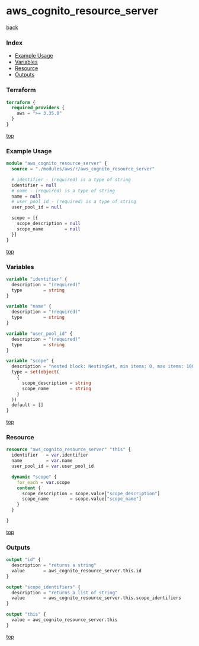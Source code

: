 # aws_cognito_resource_server

[back](../aws.md)

### Index

- [Example Usage](#example-usage)
- [Variables](#variables)
- [Resource](#resource)
- [Outputs](#outputs)

### Terraform

```terraform
terraform {
  required_providers {
    aws = ">= 3.35.0"
  }
}
```

[top](#index)

### Example Usage

```terraform
module "aws_cognito_resource_server" {
  source = "./modules/aws/r/aws_cognito_resource_server"

  # identifier - (required) is a type of string
  identifier = null
  # name - (required) is a type of string
  name = null
  # user_pool_id - (required) is a type of string
  user_pool_id = null

  scope = [{
    scope_description = null
    scope_name        = null
  }]
}
```

[top](#index)

### Variables

```terraform
variable "identifier" {
  description = "(required)"
  type        = string
}

variable "name" {
  description = "(required)"
  type        = string
}

variable "user_pool_id" {
  description = "(required)"
  type        = string
}

variable "scope" {
  description = "nested block: NestingSet, min items: 0, max items: 100"
  type = set(object(
    {
      scope_description = string
      scope_name        = string
    }
  ))
  default = []
}
```

[top](#index)

### Resource

```terraform
resource "aws_cognito_resource_server" "this" {
  identifier   = var.identifier
  name         = var.name
  user_pool_id = var.user_pool_id

  dynamic "scope" {
    for_each = var.scope
    content {
      scope_description = scope.value["scope_description"]
      scope_name        = scope.value["scope_name"]
    }
  }

}
```

[top](#index)

### Outputs

```terraform
output "id" {
  description = "returns a string"
  value       = aws_cognito_resource_server.this.id
}

output "scope_identifiers" {
  description = "returns a list of string"
  value       = aws_cognito_resource_server.this.scope_identifiers
}

output "this" {
  value = aws_cognito_resource_server.this
}
```

[top](#index)